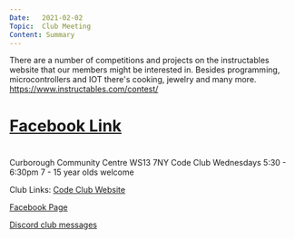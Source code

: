 ```yaml
---
Date:   2021-02-02
Topic:  Club Meeting
Content: Summary
---
```

There are a number of competitions and projects on the instructables website that our members might be interested in.
Besides programming, microcontrollers and IOT there's cooking, jewelry and many more.
https://www.instructables.com/contest/

# [Facebook Link](https://www.facebook.com/1481985248595237/posts/3464334043693671/)

#
Curborough Community Centre
WS13 7NY
Code Club
Wednesdays 5:30 - 6:30pm
7 - 15 year olds welcome

Club Links:
[Code Club Website](https://lichfield-code-club.github.io/)

[Facebook Page](https://www.facebook.com/LichfieldCoders)

[Discord club messages](https://discord.gg/szz6xGK)
